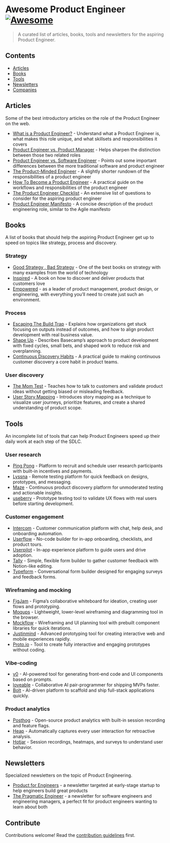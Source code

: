 # Awesome Product Engineer [![Awesome](https://awesome.re/badge.svg)](https://awesome.re)

> A curated list of articles, books, tools and newsletters for the aspiring Product Engineer.

## Contents

- [Articles](#articles)
- [Books](#books)
- [Tools](#tools)
- [Newsletters](#newsletters)
- [Companies](#companies)

## Articles

Some of the best introductory articles on the role of the Product Engineer on the web.

- [What is a Product Engineer?](https://posthog.com/blog/what-is-a-product-engineer) - Understand what a Product Engineer is, what makes this role unique, and what skillsets and responsibilities it covers
- [Product Engineer vs. Product Manager](https://posthog.com/blog/product-engineer-vs-product-manager) - Helps sharpen the distinction between those two related roles
- [Product Engineer vs. Software Engineer](https://posthog.com/blog/product-engineer-vs-software-engineer) - Points out some important differences between the more traditional software and product engineer
- [The Product-Minded Engineer](https://blog.pragmaticengineer.com/the-product-minded-engineer/) - A slightly shorter rundown of the responsibilities of a product engineer
- [How To Become a Product Engineer](https://hybridhacker.email/p/how-to-become-a-product-engineer) - A practical guide on the workflows and responsibilities of the product engineer
- [The Product Engineer Checklist](https://dev.to/epilot/the-product-engineer-checklist-469d) - An extensive list of questions to consider for the aspiring product engineer
- [Product Engineer Manifesto](https://productengineer.org/) - A concise description of the product engineering role, similar to the Agile manifesto

## Books

A list of books that should help the aspiring Product Engineer get up to speed on topics like strategy, process and discovery.

### Strategy

- [Good Strategy , Bad Strategy]() - One of the best books on strategy with many examples from the world of technology
- [Inspired](https://www.svpg.com/books/inspired-how-to-create-tech-products-customers-love-2nd-edition/) - A book on how to discover and deliver products that customers love
- [Empowered]() - as a leader of product management, product design, or engineering, with everything you’ll need to create just such an environment.

### Process

- [Escaping The Build Trap](https://melissaperri.com/book) - Explains how organizations get stuck focusing on outputs instead of outcomes, and how to align product development with real business value.
- [Shape Up](https://basecamp.com/shapeup) - Describes Basecamp’s approach to product development with fixed cycles, small bets, and shaped work to reduce risk and overplanning.
- [Continuous Discovery Habits](https://www.amazon.com/Continuous-Discovery-Habits-Discover-Products/dp/1736633309) - A practical guide to making continuous customer discovery a core habit in product teams.

### User discovery

- [The Mom Test](https://www.momtestbook.com/) - Teaches how to talk to customers and validate product ideas without getting biased or misleading feedback.
- [User Story Mapping](https://www.amazon.com/User-Story-Mapping-Discover-Product/dp/1491904909/) - Introduces story mapping as a technique to visualize user journeys, prioritize features, and create a shared understanding of product scope.

## Tools

An incomplete list of tools that can help Product Engineers speed up their daily work at each step of the SDLC.

### User research

- [Ping Pong](https://www.hellopingpong.com/) - Platform to recruit and schedule user research participants with built-in incentives and payments.
- [Lyssna](https://www.lyssna.com/) - Remote testing platform for quick feedback on designs, prototypes, and messaging.
- [Maze](https://maze.co/) - Continuous product discovery platform for unmoderated testing and actionable insights.
- [useberry](https://www.useberry.com/) - Prototype testing tool to validate UX flows with real users before starting development.

### Customer engagement

- [Intercom](https://www.intercom.com/) - Customer communication platform with chat, help desk, and onboarding automation.
- [Userflow](https://www.userflow.com/) - No-code builder for in-app onboarding, checklists, and product tours.
- [Userpilot](https://userpilot.com/) - In-app experience platform to guide users and drive adoption.
- [Tally](https://tally.so/) - Simple, flexible form builder to gather customer feedback with Notion-like editing.
- [Typeform](https://www.typeform.com/) - Conversational form builder designed for engaging surveys and feedback forms.

### Wireframing and mocking

- [FigJam](https://www.figma.com/figjam/) - Figma’s collaborative whiteboard for ideation, creating user flows and prototyping.
- [Moqups](https://moqups.com/) - Lightweight, lower-level wireframing and diagramming tool in the browser.
- [Mockflow](https://www.mockflow.com/) - Wireframing and UI planning tool with prebuilt component libraries for quick iterations.
- [Justinmind](https://www.justinmind.com/) - Advanced prototyping tool for creating interactive web and mobile experiences rapidly.
- [Proto.io](https://www.proto.io/) - Tool to create fully interactive and engaging prototypes without coding.

### Vibe-coding

- [v0](https://v0.app/) - AI-powered tool for generating front-end code and UI components based on prompts.
- [loveable](https://lovable.dev/) - Collaborative AI pair-programmer for shipping MVPs faster.
- [Bolt](https://bolt.new/) - AI-driven platform to scaffold and ship full-stack applications quickly.

### Product analytics

- [Posthog](https://posthog.com/) - Open-source product analytics with built-in session recording and feature flags.
- [Heap](https://www.heap.io/) - Automatically captures every user interaction for retroactive analysis.
- [Hotjar](https://www.hotjar.com/) - Session recordings, heatmaps, and surveys to understand user behavior.

## Newsletters

Specialized newsletters on the topic of Product Engineering.

- [Product for Engineers](https://newsletter.posthog.com/) - a newsletter targeted at early-stage startup to help engineers build great products
- [The Pragmatic Engineer](https://newsletter.pragmaticengineer.com/) - a newsletter for software engineers and engineering managers, a perfect fit for product engineers wanting to learn about both

## Contribute

Contributions welcome! Read the [contribution guidelines](contributing.md) first.
